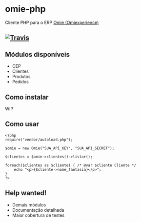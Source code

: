 # omie-php
Cliente PHP para o ERP [Omie (Omiexperience)](http://www.omie.com.br)

[![Travis](https://travis-ci.org/DfKimera/omie-php.svg?branch=master)](https://travis-ci.org/DfKimera/omie-php)
---

## Módulos disponíveis
- CEP
- Clientes
- Produtos
- Pedidos


## Como instalar
WIP

## Como usar
```
<?php
require("vendor/autoload.php");

$omie = new Omie("SUA_API_KEY", "SUA_API_SECRET");

$clientes = $omie->clientes()->listar();

foreach($clientes as $cliente) { /* @var $cliente Cliente */
	echo "<p>{$cliente->nome_fantasia}</p>";
}
?>
```

## Help wanted!
- Demais módulos
- Documentação detalhada
- Maior cobertura de testes